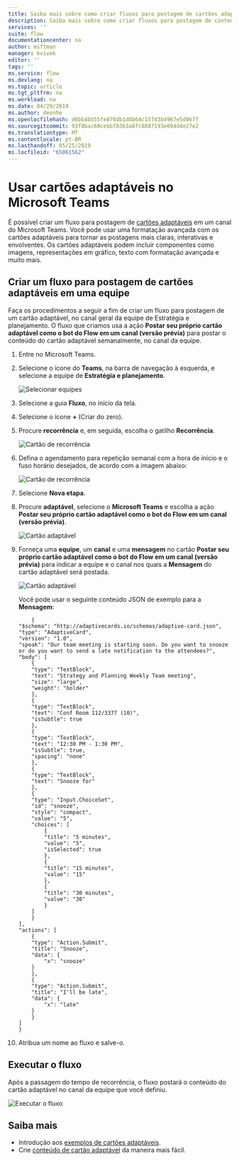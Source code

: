 ```yaml
---
title: Saiba mais sobre como criar fluxos para postagem de cartões adaptáveis no Microsoft Teams | Microsoft Docs
description: Saiba mais sobre como criar fluxos para postagem de conteúdo com formatação avançada usando cartões adaptáveis no Microsoft Teams.
services: ''
suite: flow
documentationcenter: na
author: msftman
manager: kvivek
editor: ''
tags: ''
ms.service: flow
ms.devlang: na
ms.topic: article
ms.tgt_pltfrm: na
ms.workload: na
ms.date: 04/29/2019
ms.author: deonhe
ms.openlocfilehash: d6bb4bb55fe876db1d8b64c157d3b4967e5d067f
ms.sourcegitcommit: 93f8bac60cebb783b3a8fc8887193e094d4e27e2
ms.translationtype: MT
ms.contentlocale: pt-BR
ms.lasthandoff: 05/25/2019
ms.locfileid: "65061562"
---
```

<!--from editor: I notice that adaptive cards is capitalized on the page opened by the link in the first paragraph. But the screenshots in this file don't show it being capitalized. So I'm unsure if it should change.-->


# <a name="use-adaptive-cards-in-microsoft-teams"></a>Usar cartões adaptáveis no Microsoft Teams

É possível criar um fluxo para postagem de [cartões adaptáveis](https://adaptivecards.io) em um canal do Microsoft Teams. Você pode usar uma formatação avançada com os cartões adaptáveis para tornar as postagens mais claras, interativas e envolventes. Os cartões adaptáveis podem incluir componentes como imagens, representações em gráfico, texto com formatação avançada e muito mais.

## <a name="create-a-flow-that-posts-adaptive-cards-to-a-team"></a>Criar um fluxo para postagem de cartões adaptáveis em uma equipe

Faça os procedimentos a seguir a fim de criar um fluxo para postagem de um cartão adaptável, no canal geral da equipe de Estratégia e planejamento. O fluxo que criamos usa a ação **Postar seu próprio cartão adaptável como o bot do Flow em um canal (versão prévia)** para postar o conteúdo do cartão adaptável semanalmente, no canal da equipe.

1. Entre no Microsoft Teams.
1. Selecione o ícone do **Teams**, na barra de navegação à esquerda, e selecione a equipe de **Estratégia e planejamento**.

    ![Selecionar equipes](media/create-adaptive-cards-teams/select-teams-team.png)

1. Selecione a guia **Fluxo**, no início da tela.
1. Selecione o ícone **+** (Criar do zero).
1. Procure **recorrência** e, em seguida, escolha o gatilho **Recorrência**.

    ![Cartão de recorrência](media/create-adaptive-cards-teams/select-recurrence.png)

1. Defina o agendamento para repetição semanal com a hora de início e o fuso horário desejados, de acordo com a imagem abaixo:
    
    ![Cartão de recorrência](media/create-adaptive-cards-teams/recurrence-card.png)
    
1. Selecione **Nova etapa**.
1. Procure **adaptável**, selecione o **Microsoft Teams** e escolha a ação **Postar seu próprio cartão adaptável como o bot do Flow em um canal (versão prévia)**.

   ![Cartão adaptável](media/create-adaptive-cards-teams/select-adaptive-post-message-action.png)

1. Forneça uma **equipe**, um **canal** e uma **mensagem** no cartão **Postar seu próprio cartão adaptável como o bot do Flow em um canal (versão prévia)** para indicar a equipe e o canal nos quais a **Mensagem** do cartão adaptável será postada.

   ![Cartão adaptável](media/create-adaptive-cards-teams/adaptive-card-message.png)

   Você pode usar o seguinte conteúdo JSON de exemplo para a **Mensagem**:

    ````
        {
    "$schema": "http://adaptivecards.io/schemas/adaptive-card.json",
    "type": "AdaptiveCard",
    "version": "1.0",
    "speak": "Our team meeting is starting soon. Do you want to snooze  or do you want to send a late notification to the attendees?",
    "body": [
        {
        "type": "TextBlock",
        "text": "Strategy and Planning Weekly Team meeting",
        "size": "large",
        "weight": "bolder"
        },
        {
        "type": "TextBlock",
        "text": "Conf Room 112/3377 (10)",
        "isSubtle": true
        },
        {
        "type": "TextBlock",
        "text": "12:30 PM - 1:30 PM",
        "isSubtle": true,
        "spacing": "none"
        },
        {
        "type": "TextBlock",
        "text": "Snooze for"
        },
        {
        "type": "Input.ChoiceSet",
        "id": "snooze",
        "style": "compact",
        "value": "5",
        "choices": [
            {
            "title": "5 minutes",
            "value": "5",
            "isSelected": true
            },
            {
            "title": "15 minutes",
            "value": "15"
            },
            {
            "title": "30 minutes",
            "value": "30"
            }
        ]
        }
    ],
    "actions": [
        {
        "type": "Action.Submit",
        "title": "Snooze",
        "data": {
            "x": "snooze"
        }
        },
        {
        "type": "Action.Submit",
        "title": "I'll be late",
        "data": {
            "x": "late"
        }
        }
    ]
    }
    ````


1. Atribua um nome ao fluxo e salve-o.


## <a name="run-the-flow"></a>Executar o fluxo

Após a passagem do tempo de recorrência, o fluxo postará o conteúdo do cartão adaptável no canal da equipe que você definiu.

![Executar o fluxo](media/create-adaptive-cards-teams/flow-run-result.png)

## <a name="learn-more"></a>Saiba mais

- Introdução aos [exemplos de cartões adaptáveis](https://adaptivecards.io/samples/).
- Crie [conteúdo de cartão adaptável](https://adaptivecards.io) da maneira mais fácil.



